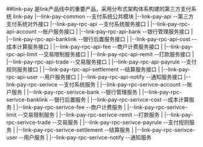 ##link-pay 是link产品线中的重要产品，采用分布式架构体系构建的第三方支付系统
link-pay
|--link-pay-common  --支付系统公共模块
|--link-pay-api  --第三方支付系统对外接口
|--link-pay-rpc-api  --支付系统服务接口
|  |--link-pay-rpc-api-account  --账户服务接口
|  |--link-pay-rpc-api-bank  --银行管理服务接口
|  |--link-pay-rpc-api-banklink  --银行后置服务接口
|  |--link-pay-rpc-api-cost  --成本计算服务接口
|  |--link-pay-rpc-api-fee  --商户计费服务接口
|  |--link-pay-rpc-api-limit  --交易限制服务接口
|  |--link-pay-rpc-api-remit  --打款服务接口
|  |--link-pay-rpc-api-trade  --交易服务接口
|  |--link-pay-rpc-api-payrule  --支付规则服务接口
|  |--link-pay-rpc-api-settlement  --结算服务接口
|  |--link-pay-rpc-api-user  --用户服务接口
|  |--link-pay-rpc-api-notify  --通知服务接口
|--link-pay-rpc-serivce  --支付系统服务
|  |--link-pay-rpc-serivce-account  --账户服务
|  |--link-pay-rpc-serivce-bank  --银行管理服务
|  |--link-pay-rpc-serivce-banklink  --银行后置服务
|  |--link-pay-rpc-serivce-cost  --成本计算服务
|  |--link-pay-rpc-serivce-fee  --商户计费服务
|  |--link-pay-rpc-serivce-limit  --交易限制服务
|  |--link-pay-rpc-serivce-remit  --打款服务
|  |--link-pay-rpc-serivce-trade  --交易服务
|  |--link-pay-rpc-serivce-payrule  --支付规则服务
|  |--link-pay-rpc-serivce-settlement  --结算服务
|  |--link-pay-rpc-serivce-user  --用户服务
|  |--link-pay-rpc-serivce-notify  --通知服务